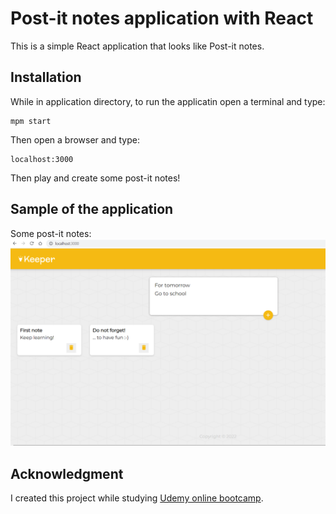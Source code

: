 # Post-it notes application with React

This is a simple React application that looks like Post-it notes.

## Installation

While in application directory, to run the applicatin open a terminal and type:
```
mpm start
```
Then open a browser and type:
```
localhost:3000
```
Then play and create some post-it notes!

## Sample of the application

Some post-it notes:
![image](images/keeper-app.png?raw=true)

## Acknowledgment

I created this project while studying [Udemy online bootcamp](https://www.udemy.com/course/the-complete-web-development-bootcamp/).

